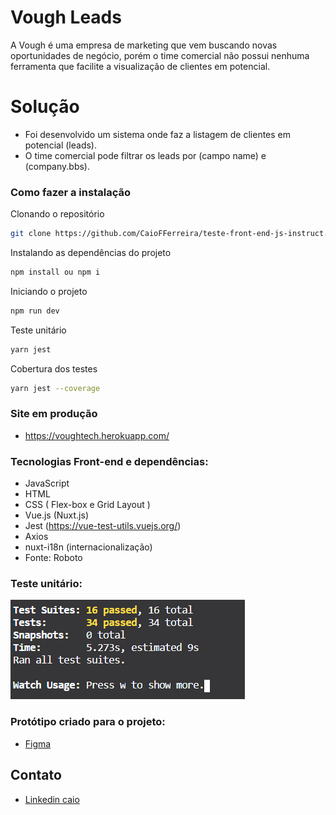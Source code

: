 # Vough Leads
A Vough é uma empresa de marketing que vem buscando novas oportunidades de negócio, porém o time comercial não possui nenhuma ferramenta que facilite a visualização de clientes em potencial.

# Solução
- Foi desenvolvido um sistema onde faz a listagem de clientes em potencial (leads).
- O time comercial pode filtrar os leads por (campo name) e (company.bbs).


### Como fazer a instalação
Clonando o repositório
```sh
git clone https://github.com/CaioFFerreira/teste-front-end-js-instruct.git
```

Instalando as dependências do projeto
```sh
npm install ou npm i
```

Iniciando o projeto
```sh
npm run dev
```

Teste unitário
```sh
yarn jest
```

Cobertura dos testes
```sh
yarn jest --coverage
```
### Site em produção
- https://voughtech.herokuapp.com/

### Tecnologias Front-end e dependências:
- JavaScript
- HTML
- CSS ( Flex-box e Grid Layout )
- Vue.js (Nuxt.js)
- Jest (https://vue-test-utils.vuejs.org/)
- Axios
- nuxt-i18n (internacionalização)
- Fonte: Roboto

### Teste unitário:
![Teste](https://github.com/CaioFFerreira/teste-front-end-js-instruct/blob/master/assets/images/testes.PNG)

### Protótipo criado para o projeto:
- [Figma](https://www.figma.com/file/ThFbOmnzVioRELBTgpdo5d/UI-Instruct---teste-front-end)

Contato
----
- [Linkedin caio](https://www.linkedin.com/in/caio-fabio-duarte-ferreira/)
